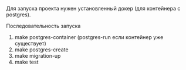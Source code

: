 
Для запуска проекта нужен установленный докер (для контейнера с postgres).

Последовательность запуска

1) make postgres-container (postgres-run если контейнер уже существует)
2) make postgres-create
3) make migration-up
4) make test





